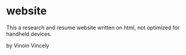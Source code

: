# website
This a research and resume website written on html, not optimized for handheld devices. 

by Vinoin Vincely
